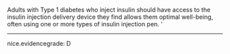 Adults with Type 1 diabetes who inject insulin should have access to the insulin injection delivery device they find allows them optimal well-being, often using one or more types of insulin injection pen.
'

---
 nice.evidencegrade: D
